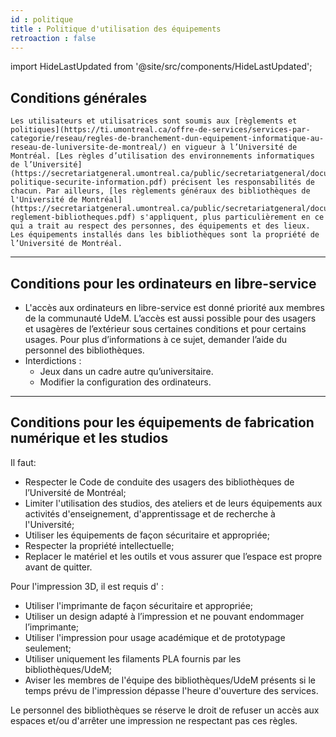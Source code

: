 ```yaml
---
id : politique
title : Politique d'utilisation des équipements
retroaction : false
---
```

import HideLastUpdated from '@site/src/components/HideLastUpdated';

<HideLastUpdated/>

## Conditions générales

    Les utilisateurs et utilisatrices sont soumis aux [règlements et politiques](https://ti.umontreal.ca/offre-de-services/services-par-categorie/reseau/regles-de-branchement-dun-equipement-informatique-au-reseau-de-luniversite-de-montreal/) en vigueur à l’Université de Montréal. [Les règles d’utilisation des environnements informatiques de l’Université](https://secretariatgeneral.umontreal.ca/public/secretariatgeneral/documents/doc_officiels/reglements/administration/ges40_28-politique-securite-information.pdf) précisent les responsabilités de chacun. Par ailleurs, [les règlements généraux des bibliothèques de l'Université de Montréal](https://secretariatgeneral.umontreal.ca/public/secretariatgeneral/documents/doc_officiels/reglements/administration/ges40_19-reglement-bibliotheques.pdf) s'appliquent, plus particulièrement en ce qui a trait au respect des personnes, des équipements et des lieux.
    Les équipements installés dans les bibliothèques sont la propriété de l’Université de Montréal.

---

## Conditions pour les ordinateurs en libre-service

- L'accès aux ordinateurs en libre-service est donné priorité aux membres de la communauté UdeM. L’accès est aussi possible pour des usagers et usagères de l’extérieur sous certaines conditions et pour certains usages. Pour plus d’informations à ce sujet, demander l’aide du personnel des bibliothèques.
- Interdictions :
  - Jeux dans un cadre autre qu’universitaire.
  - Modifier la configuration des ordinateurs.

---

## Conditions pour les équipements de fabrication numérique et les studios

Il faut:

- Respecter le Code de conduite des usagers des bibliothèques de l’Université de Montréal;
- Limiter l'utilisation des studios, des ateliers et de leurs équipements aux activités d'enseignement, d'apprentissage et de recherche à l'Université;
- Utiliser les équipements de façon sécuritaire et appropriée;
- Respecter la propriété intellectuelle;
- Replacer le matériel et les outils et vous assurer que l’espace est propre avant de quitter.

Pour l'impression 3D, il est requis d' :

- Utiliser l'imprimante de façon sécuritaire et appropriée;
- Utiliser un design adapté à l’impression et ne pouvant endommager l’imprimante;
- Utiliser l'impression pour usage académique et de prototypage seulement;
- Utiliser uniquement les filaments PLA fournis par les bibliothèques/UdeM;
- Aviser les membres de l'équipe des bibliothèques/UdeM présents si le temps prévu de l'impression dépasse l'heure d'ouverture des services.

Le personnel des bibliothèques se réserve le droit de refuser un accès aux espaces et/ou d'arrêter une impression ne respectant pas ces règles.
